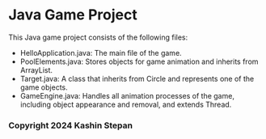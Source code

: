 # Java Game Project

This Java game project consists of the following files:

- HelloApplication.java: The main file of the game.
- PoolElements.java: Stores objects for game animation and inherits from ArrayList<Circle>.
- Target.java: A class that inherits from Circle and represents one of the game objects.
- GameEngine.java: Handles all animation processes of the game, including object appearance and removal, and extends Thread.

### Copyright 2024 Kashin Stepan
